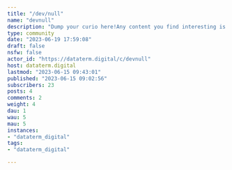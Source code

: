 ```yaml
---
title: "/dev/null" 
name: "devnull"
description: "Dump your curio here!Any content you find interesting is welcome. "
type: community
date: "2023-06-19 17:59:08"
draft: false
nsfw: false
actor_id: "https://dataterm.digital/c/devnull"
host: dataterm.digital
lastmod: "2023-06-15 09:43:01"
published: "2023-06-15 09:02:56"
subscribers: 23
posts: 4
comments: 2
weight: 4
dau: 1
wau: 5
mau: 5
instances:
- "dataterm_digital"
tags: 
- "dataterm_digital"

---
```

